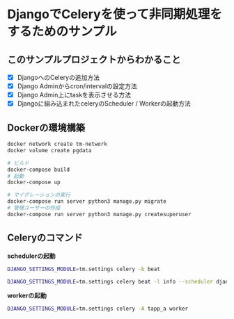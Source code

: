 # DjangoでCeleryを使って非同期処理をするためのサンプル

## このサンプルプロジェクトからわかること

- [x] DjangoへのCeleryの追加方法
- [x] Django Adminからcron/intervalの設定方法
- [x] Django Admin上にtaskを表示させる方法
- [x] Djangoに組み込まれたceleryのScheduler / Workerの起動方法

## Dockerの環境構築

```bash
docker network create tm-network
docker volume create pgdata
```

```bash
# ビルド
docker-compose build
# 起動
docker-compose up
```

```bash
# マイグレーションの実行
docker-compose run server python3 manage.py migrate
# 管理ユーザーの作成
docker-compose run server python3 manage.py createsuperuser
```


## Celeryのコマンド


**schedulerの起動**

```bash
DJANGO_SETTINGS_MODULE=tm.settings celery -b beat

DJANGO_SETTINGS_MODULE=tm.settings celery beat -l info --scheduler django_celery_beat.schedulers:DatabaseScheduler
```

**workerの起動**

```bash
DJANGO_SETTINGS_MODULE=tm.settings celery -A tapp_a worker
```

